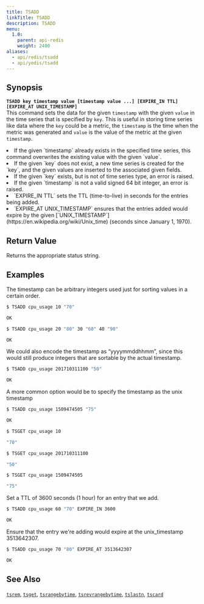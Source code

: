 ```yaml
---
title: TSADD
linkTitle: TSADD
description: TSADD
menu:
  1.0:
    parent: api-redis
    weight: 2400
aliases:
  - api/redis/tsadd
  - api/yedis/tsadd
---
```


## Synopsis
<b>`TSADD key timestamp value [timestamp value ...] [EXPIRE_IN TTL] [EXPIRE_AT UNIX_TIMESTAMP]`</b><br>
This command sets the data for the given `timestamp` with the given `value` in the time series that
is specified by `key`. This is useful in storing time series like data where the `key` could be a
metric, the `timestamp` is the time when the metric was generated and `value` is the value of the
metric at the given `timestamp`.
<li>If the given `timestamp` already exists in the specified time series, this command overwrites the existing value with the given `value`.</li>
<li>If the given `key` does not exist, a new time series is created for the `key`, and the given values are inserted to the associated given fields.</li>
<li>If the given `key` exists, but is not of time series type, an error is raised.</li>
<li>If the given `timestamp` is not a valid signed 64 bit integer, an error is raised.</li>
<li>`EXPIRE_IN TTL` sets the TTL (time-to-live) in seconds for the entries being added.</li>
<li>`EXPIRE_AT UNIX_TIMESTAMP` ensures that the entries added would expire by the given [`UNIX_TIMESTAMP`](https://en.wikipedia.org/wiki/Unix_time) (seconds since January 1, 1970).</li>

## Return Value
Returns the appropriate status string.

## Examples
The timestamp can be arbitrary integers used just for sorting values in a certain order.
```{.sh .copy .separator-dollar}
$ TSADD cpu_usage 10 "70"
```
```sh
OK
```
```{.sh .copy .separator-dollar}
$ TSADD cpu_usage 20 "80" 30 "60" 40 "90"
```
```sh
OK
```
We could also encode the timestamp as “yyyymmddhhmm”, since this would still produce integers that are sortable by the actual timestamp.
```{.sh .copy .separator-dollar}
$ TSADD cpu_usage 201710311100 "50"
```
```sh
OK
```
A more common option would be to specify the timestamp as the unix timestamp
```{.sh .copy .separator-dollar}
$ TSADD cpu_usage 1509474505 "75"
```
```sh
OK
```
```{.sh .copy .separator-dollar}
$ TSGET cpu_usage 10
```
```sh
"70"
```
```{.sh .copy .separator-dollar}
$ TSGET cpu_usage 201710311100
```
```sh
"50"
```
```{.sh .copy .separator-dollar}
$ TSGET cpu_usage 1509474505
```
```sh
"75"
```
Set a TTL of 3600 seconds (1 hour) for an entry that we add.
```{.sh .copy .separator-dollar}
$ TSADD cpu_usage 60 "70" EXPIRE_IN 3600
```
```sh
OK
```
Ensure that the entry we're adding would expire at the unix_timestamp 3513642307.
```{.sh .copy .separator-dollar}
$ TSADD cpu_usage 70 "80" EXPIRE_AT 3513642307
```
```sh
OK
```

## See Also
[`tsrem`](../tsrem/), [`tsget`](../tsget/), [`tsrangebytime`](../tsrangebytime/),
[`tsrevrangebytime`](../tsrevrangebytime/), [`tslastn`](../tslastn/), [`tscard`](../tscard/)
